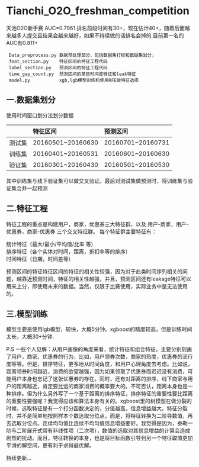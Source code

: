 # Tianchi_O2O_freshman_competition
天池O2O新手赛    AUC=0.7961 排名前段时间有30+，现在估计40+，随着后面越来越多人提交且结果会越来越好，如果不持续做的话排名会掉的.目前第一名的AUC有0.811+

     Data_preprocess.py 数据预处理部分，包括数据集打标和数据集划分;
     feat_section.py    特征区间的特征工程代码
     label_section.py   预测区间的特征工程代码
     time_gap_count.py  预测区间的某些时间差特征和leak特征
     model.py           xgb,lgb模型训练和使用RFE做特征选择

## 一.数据集划分
   使用时间窗口划分法划分数据
   
   | |特征区间|预测区间|
   |:---|:---|:---|
   |测试集|20160501~20160630|20160701~20160731|
   |训练集|20160401~20160531|20160601~20160630|
   |验证集|20160301~20160430|20160501~20160530|
   
   其中训练集与线下验证集可以做交叉验证。最后对测试集做预测时，将训练集与验证集合并一起预测
   
 ## 二.特征工程
   特征工程的重点是构建用户，商家，优惠券三大特征群，以及 用户-商家，用户-优惠券，商家-优惠券 三个交叉特征群。
   每个特征群主要特征有：
   
   统计特征（最大/最小/平均值/比率 等）  
   排序特征（各个实体对时间，距离，折扣率等的排序）  
   时间特征（日期，时间差等）  
   
   预测区间的特征特征区间的特征的相关性较强，因为对于此类时间序列相关的问题，越靠近预测时间，特征的相关性越强，并且，预测区间还有leakage特征可以用来上分，即使用未来的数据。当然，仅限于比赛使用，实际业务中是无法使用的。
   
## 三.模型训练
   模型主要是使用lgb模型，较快，大概5分钟。xgboost的精度较高，但是训练时间太长，大概30+分钟.
   
   P.S 一些个人见解：从用户画像的角度来看，统计特征和组合特征，主要分别刻画了用户，商家，优惠券的行为，比如，用户领券次数，商家的热度，优惠券的流行度等等。但是，排序特征，更多地从时间角度，和用户心理角度去考虑。比如说，距离领券时间越近，消费的欲望越强，因为如果领取了优惠券而迟迟没有消费，可能用户本身也忘记了这张优惠券的存在。同时，还有对距离的排序，线下商家与用户的距离越近，肯定要比远的商家消费的概率要大的。不可否认，距离本身也是一种排序。但为什么另外写了一个基于距离的排序特征，排序特征的重要性要比距离的重要性要强呢？我觉得应该和算法本身有关的。xgboost里的树模型在做分裂的时候，选取特征是有一个打分函数决定的，分值越高，信息增益越大。特征分裂时，并不是简单地按照样本个数选取分位点，而是，将特征转换为二阶导数值，再去选取分位点。连续均匀值比连续不均匀值信息增益要好。我觉得是因为，泰勒一阶与二阶展开式带有非线性项（二次项），数值的选取对其信息增益的计算会造成剧烈的扰动。而且，特征转换的本身，也是将目标函数引导到另一个特征取值更加平滑的解空间，更有利于求得最优解。
 
 持续更新...
